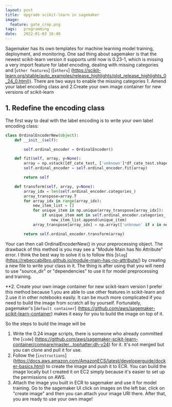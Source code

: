 ```yaml
---
layout: post
title:  Upgrade scikit-learn in sagemaker
image:
  feature: gate_crop.png
tags:   programming
date:   2022-01-03 16:40
---
```


Sagemaker has its own templates for machine learning model training, deployment, and monitoring. One sad thing about sagemaker is that the newest scikit-learn version it supports until now is 0.23-1, which is missing a very import feature for label encoding, dealing with missing categories and [`other features`] ([`others`] (https://scikit-learn.org/stable/auto_examples/release_highlights/plot_release_highlights_0_24_0.html)). There are two ways to enable the missing categories 1. Amend your label encoding class and 2.Create your own image container for new versions of scikit-learn


## 1. Redefine the encoding class

The first way to deal with the label encoding is to write your own label encoding class:
```python
class OrdinalEncoderNew(object):
    def __init__(self):

        self.ordinal_encoder = OrdinalEncoder()

    def fit(self, array, y=None):
        array = np.vstack([df_cate_test, ['unknown']*df_cate_test.shape[1]])
        self.ordinal_encoder = self.ordinal_encoder.fit(array)

        return self

    def transform(self, array, y=None):
        array_idx = len(self.ordinal_encoder.categories_)
        array_transpose=array.T
        for array_idx in range(array_idx):
            new_item_list = []
            for unique_item in np.unique(array_transpose[array_idx]):
                if unique_item not in self.ordinal_encoder.categories_[array_idx]:
                    new_item_list.append(unique_item)
            array_transpose[array_idx] = np.array(['unknown' if x in new_item_list else x for x in array_transpose[array_idx]], dtype='object')

        return self.ordinal_encoder.transform(array)
```
Your can then call OrdinalEncoderNew() in your preprocessing object. The drawback of this method is you may see a "Module Main has No Attribute" error. I think the best way to solve it is to follow this [`blog`] (https://rebeccabilbro.github.io/module-main-has-no-attribute/) by creating a new file to write your class in it. The thing is after using that you will need to use "source_dir" or "dependencies" to use it for model preprocessing and training.

**2. Create your own image container for new scikit-learn version
I prefer this method because 1.you are able to use other features in scikit-learn and 2.use it in other notebooks easily. It can be much more complicated if you need to build the image from scratch all by yourself. Fortunately, pagemaker's [`default container`] (https://github.com/aws/sagemaker-scikit-learn-container) makes it easy for you to build the image on top of it.

So the steps to build the image will be 
1. Write the 0.24 image scripts, there is someone who already committed the [`code`] (https://github.com/aws/sagemaker-scikit-learn-container/compare/master...tophatter:dh-v24) for it. It's not merged but you can clone and pull it for use.
2. Follow the [`instructions`] (https://docs.aws.amazon.com/AmazonECS/latest/developerguide/docker-basics.html) to create the image and push it to ECR. You can build the image locally but I created it on EC2 simply because it's easier to set up the permissions on AWS.
3. Attach the image you built in ECR to sagemaker and use it for model training. Go to the sagemaker UI click on images on the left bar, click on "create image" and then you can attach your image URI there. After that, you are ready to use your own image!

